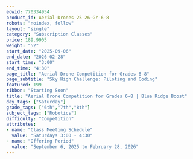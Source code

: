 ```yaml
---
ecwid: 770334954
product_id: Aerial-Drones-25-26-Gr-6-8
robots: "noindex, follow"
layout: "single"
category: "Subscription Classes"
price: 189.9905
weight: "52"
start_date: "2025-09-06"
end_date: "2026-02-28"
start_time: "3:00"
end_time: "4:30"
page_title: "Aerial Drone Competition for Grades 6-8"
page_subtitle: "Sky High Challenge: Piloting and Coding"
featured: 199
ribbon: "Starting Soon"
title: "Aerial Drone Competition for Grades 6-8 | Blue Ridge Boost"
day_tags: ["Saturday"]
grade_tags: ["6th","7th","8th"]
subject_tags: ["Robotics"]
difficulty: "Competition"
attributes:
- name: "Class Meeting Schedule"
  value: "Saturdays 3:00 - 4:30"
- name: "Offering Period"
  value: "September 6, 2025 to February 28, 2026"
---
```

